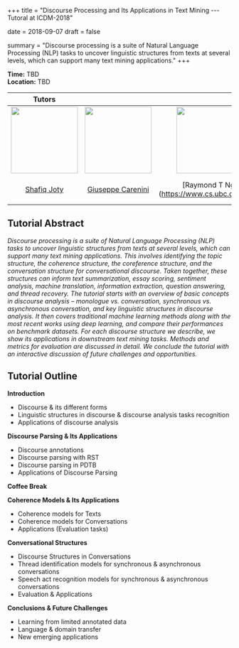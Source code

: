 +++
title = "Discourse Processing and Its Applications in Text Mining --- Tutoral at ICDM-2018"

date = 2018-09-07
draft = false

summary = "Discourse processing is a suite of Natural Language Processing (NLP) tasks to uncover linguistic structures from texts at several levels, which can support many text mining applications."
+++

<p><strong>Time:</strong> TBD</br>
<strong>Location:</strong> TBD</p>

| Tutors | | | |
|:---: | :---: | :---: | :---: |
| <img class="img-circle" style="width: 150px;height: 150px;" src="https://raihanjoty.github.io/img/nav/shafiq.jpg"> | <img class="img-circle" style="width: 150px;height: 150px;" src="http://www.cs.ubc.ca/~carenini/carenini.jpg "> | <img class="img-circle" style="width: 150px;height: 150px;" src="https://www.cs.ubc.ca/~rng/Raymond_Ng.JPG"> | <img class="img-circle" style="width: 150px;height: 150px;" src="https://www.ufv.ca/media/assets/computer-information-systems/pictures/gabe-headshot-200x201.jpg">|
| [Shafiq Joty](https://raihanjoty.github.io/) | [Giuseppe Carenini](http://www.cs.ubc.ca/~carenini/)| [Raymond T Ng] (https://www.cs.ubc.ca/~rng/)| [Gabriel Murray] (https://www.ufv.ca/cis/faculty-and-staff/murray-gabriel.htm) |

<h2 id="tutorialabstract">Tutorial Abstract</h2>

<p><em>Discourse processing is a suite of Natural Language Processing (NLP) tasks to uncover linguistic structures from texts at several levels, which can support many text mining applications. This involves identifying the topic structure, the coherence structure, the coreference structure, and the conversation structure for conversational discourse. Taken together, these structures can inform text summarization, essay scoring, sentiment analysis, machine translation, information extraction, question answering, and thread recovery. The tutorial starts with an overview of basic concepts in discourse analysis – monologue vs. conversation, synchronous vs. asynchronous conversation, and key linguistic structures in discourse analysis. It then covers traditional machine learning methods along with the most recent works using deep learning, and compare their performances on benchmark datasets. For each discourse structure we describe, we show its applications in downstream text mining tasks. Methods and metrics for evaluation are discussed in detail. We conclude the tutorial with an interactive discussion of future challenges and opportunities.</em></p>

<h2 id="tutorialoutline">Tutorial Outline</h2>

<p><strong>Introduction</strong> </p>

<ul>
<li> Discourse &amp; its different forms</li>

<li> Linguistic structures in discourse &amp; discourse analysis tasks
recognition</li>

<li> Applications of discourse analysis</li>
</ul>

<p><strong>Discourse Parsing &amp; Its Applications</strong> </p>

<ul>
<li> Discourse annotations</li>

<li> Discourse parsing with RST</li>

<li> Discourse parsing in PDTB</li>

<li> Applications of Discourse Parsing</li>
</ul>

<p><strong>Coffee Break</strong> </p>

<p><strong>Coherence Models &amp; Its Applications</strong> </p>

<ul>
<li> Coherence models for Texts</li>

<li> Coherence models for Conversations</li>

<li> Applications (Evaluation tasks)</li>
</ul>

<p><strong>Conversational Structures</strong> </p>

<ul>
<li> Discourse Structures in Conversations</li>

<li> Thread identification models for synchronous &amp; asynchronous conversations </li>

<li> Speech act recognition models for synchronous &amp; asynchronous conversations</li>

<li> Evaluation &amp; Applications</li>
</ul>

<p><strong>Conclusions &amp; Future Challenges</strong> </p>

<ul>
<li> Learning from limited annotated data</li>

<li> Language &amp; domain transfer </li>

<li> New emerging applications</li>
</ul>
